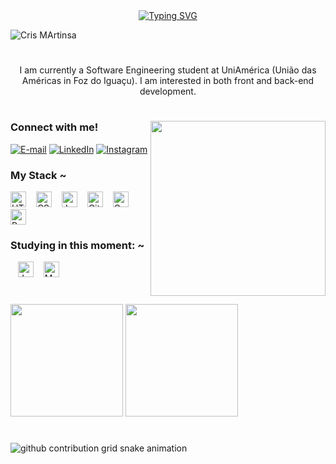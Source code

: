 <div align="center">
  <a href="https://git.io/typing-svg">
    <img src="https://readme-typing-svg.demolab.com?font=Fira+Code&weight=500&size=22&pause=1000&color=C0D1B8&center=true&vCenter=true&random=false&width=524&lines=%E2%8A%B9+Welcome+to+my+profile!+%CB%99%E1%B5%95%CB%99+%E2%8A%B9+" alt="Typing SVG">
  </a>
</div>

![Cris MArtinsa](https://github.com/ismecris/ismecris/assets/104570782/decde7a7-9266-4cfc-b0ca-1ba092fb9e07)

#

<p align="center">I am currently a Software Engineering student at UniAmérica (União das Américas in Foz do Iguaçu). I am interested in both front and back-end development.


#
<img align="right" alt="" height="280px" src="https://github.com/ismecris/ismecris/assets/104570782/06b910bf-203d-43c0-af41-be57158727a8">




<h3 align="left">Connect with me!</h3>

[![E-mail](https://img.shields.io/badge/-Email-000?style=for-the-badge&logo=microsoft-outlook&logoColor=C0D1B8&color:FFF)](mailto:cristielythainara@gmail.com)
[![LinkedIn](https://img.shields.io/badge/-LinkedIn-000?style=for-the-badge&logo=linkedin&logoColor=C0D1B8&color:FFF)](https://www.linkedin.com/in/cristiely-tainara-da-silva-martins-30345a307/)
[![Instagram](https://img.shields.io/badge/-Instagram-000?style=for-the-badge&logo=instagram&logoColor=C0D1B8&color:FFF)](https://www.instagram.com/0_0cris0_08/)


<h3 align="left">My Stack ~</h3>

<div align="left">
  <img src="https://cdn.jsdelivr.net/gh/devicons/devicon/icons/html5/html5-original.svg" height="25" alt="HTML5 logo" />
  <img width="8" />
  <img src="https://cdn.jsdelivr.net/gh/devicons/devicon/icons/css3/css3-original.svg" height="25" alt="CSS3 logo" />
  <img width="8" />
  <img src="https://cdn.jsdelivr.net/gh/devicons/devicon/icons/javascript/javascript-plain.svg" height="25" alt="JavaScript logo" />
  <img width="8" />
  <img src="https://cdn.jsdelivr.net/gh/devicons/devicon/icons/git/git-original.svg" height="25" alt="Git logo" />
  <img width="8" />
  <img src="https://cdn.jsdelivr.net/gh/devicons/devicon/icons/c/c-original.svg" height="25" alt="C logo" />
  <img width="8" />
  <img src="https://cdn.jsdelivr.net/gh/devicons/devicon/icons/python/python-original.svg" height="25" alt="Python logo" />
</div>

<h3 align="left">Studying in this moment: ~</h3>
<div align="left">
  <img width="8" />
  <img src="https://cdn.jsdelivr.net/gh/devicons/devicon/icons/java/java-original.svg" height="25" alt="Java logo" />
  <img width="8" />
  <img src="https://cdn.jsdelivr.net/gh/devicons/devicon/icons/mysql/mysql-original.svg" height="25" alt="MySQL logo" />
</div>


#
<div>
  <img height="180em" src="https://github-readme-stats.vercel.app/api?username=ismecris&show_icons=true&theme=tokyonight"/>
  <img height="180em" src="https://github-readme-stats.vercel.app/api/top-langs/?username=ismecris&layout=compact&theme=tokyonight"/>
</div>

#


<picture align="center">
  <source media="(prefers-color-scheme: dark)" srcset="https://raw.githubusercontent.com/ismecris/ismecris/output/github-contribution-grid-snake-dark.svg">
  <source media="(prefers-color-scheme: light)" srcset="https://raw.githubusercontent.com/ismecris/ismecris/output/github-contribution-grid-snake-dark.svg">
  <img align="center" alt="github contribution grid snake animation" src="https://raw.githubusercontent.com/ismecris/ismecris/output/github-contribution-grid-snake.svg">
</picture>
